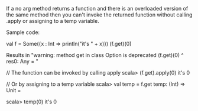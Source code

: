 If a no arg method returns a function and there is an overloaded version of the same method then you can't invoke the returned function without calling .apply or assigning to a temp variable.

Sample code: 

val f = Some({x : Int => println("it's " + x)})
(f.get)(0)

Results in "warning: method get in class Option is deprecated
       (f.get)(0)
          ^
res0: Any = <function>"

// The function can be invoked by calling apply
scala> (f.get).apply(0)
it's 0

// Or by assigning to a temp variable
scala> val temp = f.get
temp: (Int) => Unit = <function>

scala> temp(0)
it's 0
